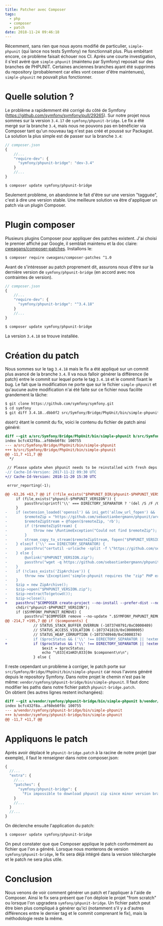 ```yaml
---
title: Patcher avec Composer
tags:
  - php
  - composer
  - patch
date: 2018-11-24 09:46:18
---
```


Récemment, sans rien que nous ayons modifié de particulier, `simple-phpunit` (qui lance nos tests Symfony) ne fonctionnait plus. Plus embêtant encore, ce problème faisait échouer nos CI. Après une courte investigation, il s'est avéré que `simple-phpunit` (maintenu par Symfony) reposait sur des branches de PHPUNIT. Certaines anciennes branches ayant été supprimés du repository (probablement car elles vont cesser d'être maintenues), `simple-phpunit` ne pouvait plus fonctionner.

# Quelle solution ?
<!-- more -->
Le problème a rapidemment été corrigé du côté de Symfony (https://github.com/symfony/symfony/pull/29265). Sur notre projet nous sommes sur la version `3.4.17` de `symfony/phpunit-bridge`. Le fix a été mergé sur la branche `3.4`, mais nous ne pouvons pas en bénéficier via Composer tant qu'un nouveau tag n'est pas créé et poussé sur Packagist.  
La solution la plus simple est de passer sur la branche `3.4`:
```javascript
// composer.json
{
    //...
    "require-dev": {
      "symfony/phpunit-bridge": "dev-3.4"
    }
    //...
}
```
```bash
$ composer update symfony/phpunit-bridge
```
Seulement problème, on abandonne le fait d'être sur une version "tagguée", c'est à dire une version stable.
Une meilleure solution va être d'appliquer un patch via un plugin Composer.

# Plugin composer
Plusieurs plugins Composer pour appliquer des patches existent. J'ai choisi le premier affiché par Google, il semblait maintenu et la doc claire: [cweagans/composer-patches](https://github.com/cweagans/composer-patches). Installons le:
```bash
$ composer require cweagans/composer-patches ^1.0
```
Avant de s'intéresser au patch proprement dit, assurons nous d'être sur la dernière version de `symfony/phpunit-bridge` (en accord avec nos contraintes de version).
```javascript
// composer.json
{
    //...
    "require-dev": {
      "symfony/phpunit-bridge": "^3.4.18"
    }
    //...
}
```
```bash
$ composer update symfony/phpunit-bridge
```
La version `3.4.18` se trouve installée.

# Création du patch
Nous sommes sur le tag `3.4.18` mais le fix a été appliqué sur un commit plus avancé de la branche `3.4`. Il va nous falloir générer la différence (le patch) entre le commit sur lequel porte le tag `3.4.18` et le commit fixant le bug. Le fait que la modification ne porte que sur le fichier `simple-phpunit` et qu'aucune autre modification n'ai été faite sur ce fichier nous facilite grandement la tâche:
```bash
$ git clone https://github.com/symfony/symfony.git
$ cd symfony
$ git diff 3.4.18..dbb0f2 src/Symfony/Bridge/PhpUnit/bin/simple-phpunit > phpunit-bridge.patch
```
`dbb0f2` étant le commit du fix, voici le contenu du fichier de patch ainsi généré:
```diff
diff --git a/src/Symfony/Bridge/PhpUnit/bin/simple-phpunit b/src/Symfony/Bridge/PhpUnit/bin/simple-phpunit
index bcfc432f8a..af60eb0f8c 100755
--- a/src/Symfony/Bridge/PhpUnit/bin/simple-phpunit
+++ b/src/Symfony/Bridge/PhpUnit/bin/simple-phpunit
@@ -11,7 +11,7 @@
  */

 // Please update when phpunit needs to be reinstalled with fresh deps:
-// Cache-Id-Version: 2017-11-22 09:30 UTC
+// Cache-Id-Version: 2018-11-20 15:30 UTC

 error_reporting(-1);

@@ -63,26 +63,7 @@ if (!file_exists("$PHPUNIT_DIR/phpunit-$PHPUNIT_VERSION/phpunit") || md5_file(__
     if (file_exists("phpunit-$PHPUNIT_VERSION")) {
         passthru(sprintf('\\' === DIRECTORY_SEPARATOR ? '(del /S /F /Q %s & rmdir %1$s) >nul': 'rm -rf %s', "phpunit-$PHPUNIT_VERSION"));
     }
-    if (extension_loaded('openssl') && ini_get('allow_url_fopen') && !isset($_SERVER['http_proxy']) && !isset($_SERVER['https_proxy'])) {
-        $remoteZip = "https://github.com/sebastianbergmann/phpunit/archive/$PHPUNIT_VERSION.zip";
-        $remoteZipStream = @fopen($remoteZip, 'rb');
-        if (!$remoteZipStream) {
-            throw new \RuntimeException("Could not find $remoteZip");
-        }
-        stream_copy_to_stream($remoteZipStream, fopen("$PHPUNIT_VERSION.zip", 'wb'));
-    } elseif ('\\' === DIRECTORY_SEPARATOR) {
-        passthru("certutil -urlcache -split -f \"https://github.com/sebastianbergmann/phpunit/archive/$PHPUNIT_VERSION.zip\" $PHPUNIT_VERSION.zip");
-    } else {
-        @unlink("$PHPUNIT_VERSION.zip");
-        passthru("wget -q https://github.com/sebastianbergmann/phpunit/archive/$PHPUNIT_VERSION.zip");
-    }
-    if (!class_exists('ZipArchive')) {
-        throw new \Exception('simple-phpunit requires the "zip" PHP extension to be installed and enabled in order to uncompress the downloaded PHPUnit packages.');
-    }
-    $zip = new ZipArchive();
-    $zip->open("$PHPUNIT_VERSION.zip");
-    $zip->extractTo(getcwd());
-    $zip->close();
+    passthru("$COMPOSER create-project --no-install --prefer-dist --no-scripts --no-plugins --no-progress --ansi phpunit/phpunit phpunit-$PHPUNIT_VERSION \"$PHPUNIT_VERSION.*\"");
     chdir("phpunit-$PHPUNIT_VERSION");
     if ($SYMFONY_PHPUNIT_REMOVE) {
         passthru("$COMPOSER remove --no-update ".$SYMFONY_PHPUNIT_REMOVE);
@@ -214,7 +195,7 @@ if ($components) {
             // STATUS_STACK_BUFFER_OVERRUN (-1073740791/0xC0000409)
             // STATUS_ACCESS_VIOLATION (-1073741819/0xC0000005)
             // STATUS_HEAP_CORRUPTION (-1073740940/0xC0000374)
-            if ($procStatus && ('\\' !== DIRECTORY_SEPARATOR || !extension_loaded('apcu') || !ini_get('apc.enable_cli') || !in_array($procStatus, array(-1073740791, -1073741819, -1073740940)))) {
+            if ($procStatus && ('\\' !== DIRECTORY_SEPARATOR || !extension_loaded('apcu') || !filter_var(ini_get('apc.enable_cli'), FILTER_VALIDATE_BOOLEAN) || !in_array($procStatus, array(-1073740791, -1073741819, -1073740940)))) {
                 $exit = $procStatus;
                 echo "\033[41mKO\033[0m $component\n\n";
             } else {
```
Il reste cependant un problème à corriger, le patch porte sur `src/Symfony/Bridge/PhpUnit/bin/simple-phpunit` car nous l'avons généré depuis le repository Symfony. Dans notre projet le chemin n'est pas le même: `vendor/symfony/phpunit-bridge/bin/simple-phpunit`. Il faut donc modifier les paths dans notre fichier patch `phpunit-bridge.patch`.  
On obtient (les autres lignes restent inchangées):
```diff
diff --git a/vendor/symfony/phpunit-bridge/bin/simple-phpunit b/vendor/symfony/phpunit-bridge/bin/simple-phpunit
index bcfc432f8a..af60eb0f8c 100755
--- a/vendor/symfony/phpunit-bridge/bin/simple-phpunit
+++ b/vendor/symfony/phpunit-bridge/bin/simple-phpunit
@@ -11,7 +11,7 @@
```

# Appliquons le patch
Après avoir déplacé le `phpunit-bridge.patch` à la racine de notre projet (par exemple), il faut le renseigner dans notre composer.json:
```javascript
{
  //...
  "extra": {
    //...
    "patches": {
      "symfony/phpunit-bridge": {
        "Fix impossible to download phpunit zip since minor version branches has been deleted": "phpunit-bridge.patch"
    }
    //...
  }
  //...    
}
```
On déclenche ensuite l'application du patch:
```bash
$ composer update symfony/phpunit-bridge
```
On peut constater que que Composer applique le patch conformément au fichier que l'on a généré. Lorsque nous monterons de version `symfony/phpunit-bridge`, le fix sera déjà intégré dans la version téléchargée et le patch ne sera plus utile.

# Conclusion
Nous venons de voir comment générer un patch et l'appliquer à l'aide de Composer. Ainsi le fix sera présent que l'on déploie le projet "from scratch" ou lorsque l'on upgradera `symfony/phpunit-bridge`. Un fichier patch peut être bien plus compliqué à générer qu'ici (notamment s'il y a d'autres différences entre le dernier tag et le commit comprenant le fix), mais la méthodologie reste la même.
